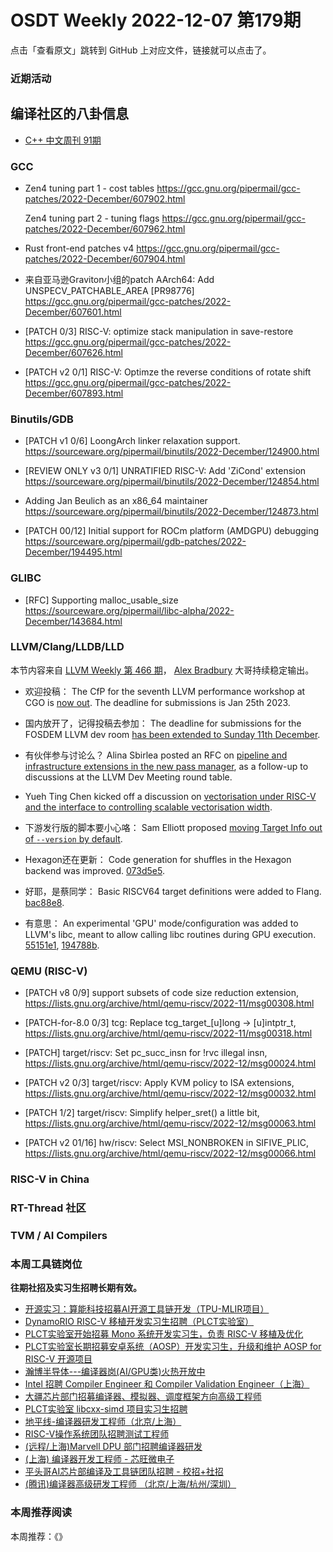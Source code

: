 # OSDT Weekly 2022-12-07 第179期

点击「查看原文」跳转到 GitHub 上对应文件，链接就可以点击了。

### 近期活动

## 编译社区的八卦信息

- [C++ 中文周刊 91期](https://mp.weixin.qq.com/s/LThk-3Ati0vIzRPFLPyO2A)

### GCC

- Zen4 tuning part 1 - cost tables
  https://gcc.gnu.org/pipermail/gcc-patches/2022-December/607902.html

  Zen4 tuning part 2 - tuning flags
  https://gcc.gnu.org/pipermail/gcc-patches/2022-December/607962.html

- Rust front-end patches v4
  https://gcc.gnu.org/pipermail/gcc-patches/2022-December/607904.html

- 来自亚马逊Graviton小组的patch
  AArch64: Add UNSPECV_PATCHABLE_AREA [PR98776]
  https://gcc.gnu.org/pipermail/gcc-patches/2022-December/607601.html

- [PATCH 0/3] RISC-V: optimize stack manipulation in save-restore
  https://gcc.gnu.org/pipermail/gcc-patches/2022-December/607626.html

- [PATCH v2 0/1] RISC-V: Optimze the reverse conditions of rotate shift
  https://gcc.gnu.org/pipermail/gcc-patches/2022-December/607893.html

### Binutils/GDB

- [PATCH v1 0/6] LoongArch linker relaxation support.
  https://sourceware.org/pipermail/binutils/2022-December/124900.html

- [REVIEW ONLY v3 0/1] UNRATIFIED RISC-V: Add 'ZiCond' extension
  https://sourceware.org/pipermail/binutils/2022-December/124854.html

- Adding Jan Beulich as an x86_64 maintainer
  https://sourceware.org/pipermail/binutils/2022-December/124873.html

- [PATCH 00/12] Initial support for ROCm platform (AMDGPU) debugging
  https://sourceware.org/pipermail/gdb-patches/2022-December/194495.html

### GLIBC

- [RFC] Supporting malloc_usable_size
  https://sourceware.org/pipermail/libc-alpha/2022-December/143684.html

### LLVM/Clang/LLDB/LLD

本节内容来自 [LLVM Weekly 第 466 期](http://llvmweekly.org/issue/466)，
[Alex Bradbury](https://www.linkedin.com/in/alex-bradbury/) 大哥持续稳定输出。

* 欢迎投稿： The CfP for the seventh LLVM performance workshop at CGO is [now out](https://discourse.llvm.org/t/cfp-seventh-llvm-performance-workshop-at-cgo/66987).  The deadline for submissions is Jan 25th 2023.

* 国内放开了，记得投稿去参加： The deadline for submissions for the FOSDEM LLVM dev room [has been extended to Sunday 11th December](https://discourse.llvm.org/t/cfp-fosdem-2023-llvm-dev-room-extended-deadline-11th-of-december/66495).

* 有伙伴参与讨论么？ Alina Sbirlea posted an RFC on [pipeline and infrastructure extensions in the new pass manager](https://discourse.llvm.org/t/rfc-new-pass-manager-pipeline-and-infrastructure-extensions-llvm-dev-round-table-follow-up/66736), as a follow-up to discussions at the LLVM Dev Meeting round table.

* Yueh Ting Chen kicked off a discussion on [vectorisation under RISC-V and the interface to controlling scalable vectorisation width](https://discourse.llvm.org/t/on-vectorization-under-risc-v-and-its-existing-interface-to-control-scalable-vectorization-width-vectorize-width-vf-scalable/66893).

* 下游发行版的脚本要小心咯： Sam Elliott proposed [moving Target Info out of `--version` by default](https://discourse.llvm.org/t/rfc-moving-target-info-out-of-version-by-default/66921).


* Hexagon还在更新： Code generation for shuffles in the Hexagon backend was improved.
  [073d5e5](https://reviews.llvm.org/rG073d5e5945c4).

* 好耶，是蔡同学： Basic RISCV64 target definitions were added to Flang.
  [bac88e8](https://reviews.llvm.org/rGbac88e898f3d).

* 有意思： An experimental 'GPU' mode/configuration was added to LLVM's libc, meant to allow calling libc routines during GPU execution.
  [55151e1](https://reviews.llvm.org/rG55151e138db1),
  [194788b](https://reviews.llvm.org/rG194788b2fd0f).


### QEMU (RISC-V)

- [PATCH v8 0/9] support subsets of code size reduction extension,
  https://lists.gnu.org/archive/html/qemu-riscv/2022-11/msg00308.html

- [PATCH-for-8.0 0/3] tcg: Replace tcg_target_[u]long -> [u]intptr_t,
  https://lists.gnu.org/archive/html/qemu-riscv/2022-11/msg00318.html

- [PATCH] target/riscv: Set pc_succ_insn for !rvc illegal insn,
  https://lists.gnu.org/archive/html/qemu-riscv/2022-12/msg00024.html

- [PATCH v2 0/3] target/riscv: Apply KVM policy to ISA extensions,
  https://lists.gnu.org/archive/html/qemu-riscv/2022-12/msg00032.html

- [PATCH 1/2] target/riscv: Simplify helper_sret() a little bit,
  https://lists.gnu.org/archive/html/qemu-riscv/2022-12/msg00063.html

- [PATCH v2 01/16] hw/riscv: Select MSI_NONBROKEN in SIFIVE_PLIC,
  https://lists.gnu.org/archive/html/qemu-riscv/2022-12/msg00066.html

### RISC-V in China

### RT-Thread 社区

### TVM / AI Compilers

### 本周工具链岗位

**往期社招及实习生招聘长期有效。**

- [开源实习：算能科技招募AI开源工具链开发（TPU-MLIR项目）](https://mp.weixin.qq.com/s/IBJh0ip4k11PzIMZecsWSw)
- [DynamoRIO RISC-V 移植开发实习生招聘（PLCT实验室）](https://mp.weixin.qq.com/s/J_5TjT6DOqeOXJXQI5VQxw)
- [PLCT实验室开始招募 Mono 系统开发实习生，负责 RISC-V 移植及优化](https://mp.weixin.qq.com/s/whEW7Hay1jIP1tBzIPay1A)
- [PLCT实验室长期招募安卓系统（AOSP）开发实习生，升级和维护 AOSP for RISC-V 开源项目](https://mp.weixin.qq.com/s/dJP2cEB1nex2inR5c-cJog)
- [瀚博半导体---编译器岗(AI/GPU类)火热开放中](https://mp.weixin.qq.com/s/8_KjZYa2Il4PglaGyBWk4Q)
- [Intel 招聘 Compiler Engineer 和 Compiler Validation Engineer（上海）](https://mp.weixin.qq.com/s/I3DWxXODNoLRr0kN2xMZLQ)
- [大疆芯片部门招募编译器、模拟器、调度框架方向高级工程师](https://mp.weixin.qq.com/s/Wn5NzAtUTwQNXKRvMVQWLA)
- [PLCT实验室 libcxx-simd 项目实习生招聘](https://mp.weixin.qq.com/s/EIVx5cY74GlodirySY97Qw)
- [地平线-编译器研发工程师（北京/上海）](https://mp.weixin.qq.com/s/MYObl7iWIbyrTz9hCmKWYA)
- [RISC-V操作系统团队招聘测试工程师](https://mp.weixin.qq.com/s/inLFS4pI1F74m_oJ2I7xjQ)
- [(远程/上海)Marvell DPU 部门招聘编译器研发](https://mp.weixin.qq.com/s/B6JjAhF3TZjezD1tjYHDaw)
- [(上海) 编译器开发工程师 - 芯旺微电子](https://mp.weixin.qq.com/s/nqe1-7qffnc0CaejYkpKyw)
- [平头哥AI芯片部编译及工具链团队招聘 - 校招+社招](https://mp.weixin.qq.com/s/kARbXtJotRPCNMrV-yOanA)
- [(腾讯)编译器高级研发工程师 （北京/上海/杭州/深圳）](https://mp.weixin.qq.com/s/DF-2qmHmpKZtJ1djHXM1Ug)

### 本周推荐阅读

本周推荐：《》

